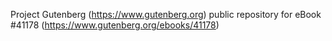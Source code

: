 Project Gutenberg (https://www.gutenberg.org) public repository for eBook #41178 (https://www.gutenberg.org/ebooks/41178)
